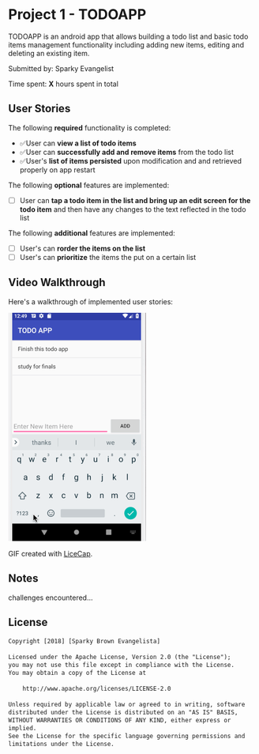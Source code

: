 # Project 1 - TODOAPP

TODOAPP is an android app that allows building a todo list and basic todo items management functionality including adding new items, editing and deleting an existing item.

Submitted by: Sparky Evangelist

Time spent: **X** hours spent in total

## User Stories

The following **required** functionality is completed:

* ✅User can **view a list of todo items**
* ✅User can **successfully add and remove items** from the todo list
* ✅User's **list of items persisted** upon modification and and retrieved properly on app restart

The following **optional** features are implemented:

* [ ] User can **tap a todo item in the list and bring up an edit screen for the todo item** and then have any changes to the text reflected in the todo list

The following **additional** features are implemented:

* [ ] User's can **rorder the items on the list** 
* [ ] User's can **prioritize** the items the put on a certain list

## Video Walkthrough

Here's a walkthrough of implemented user stories:

<img src="Walkthrough .gif" title='Video Walkthrough' width='' alt='Video Walkthrough' />

GIF created with [LiceCap](http://www.cockos.com/licecap/).

## Notes

challenges encountered...

## License

    Copyright [2018] [Sparky Brown Evangelista]

    Licensed under the Apache License, Version 2.0 (the "License");
    you may not use this file except in compliance with the License.
    You may obtain a copy of the License at

        http://www.apache.org/licenses/LICENSE-2.0

    Unless required by applicable law or agreed to in writing, software
    distributed under the License is distributed on an "AS IS" BASIS,
    WITHOUT WARRANTIES OR CONDITIONS OF ANY KIND, either express or implied.
    See the License for the specific language governing permissions and
    limitations under the License.
    

